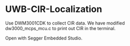 # UWB-CIR-Localization

Use DWM3001CDK to collect CIR data. We have modified dw3000_mcps_mcu.c to print out CIR in the terminal.

Open with Segger Embedded Studio.
